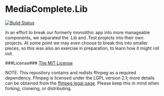 # MediaComplete.Lib

[![Build Status](https://travis-ci.org/MediaComplete/MediaComplete.Lib.svg?branch=master)](https://travis-ci.org/MediaComplete/MediaComplete)

In an effort to break our formerly monolithic app into more manageable components, we separated the .Lib and .Test projects into their own projects. At some point we may even choose to break this into smaller pieces, so this was also an exercise in preparation, to learn how it might roll out.


###License###
[The MIT License](http://opensource.org/licenses/MIT)

NOTE: This repository contains and redists ffmpeg as a required dependency. Ffmpeg is licensed under the LGPL version 2.1; more details can be obtained from the [ffmpeg legal page](https://ffmpeg.org/legal.html). Please keep this in mind when forking, cloneing, or distributing. 
